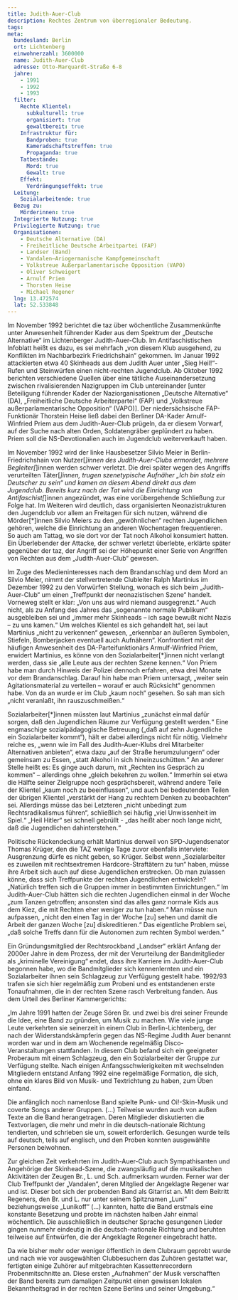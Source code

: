 ```yaml
---
title: Judith-Auer-Club
description: Rechtes Zentrum von überregionaler Bedeutung.
tags:
meta:
  bundesland: Berlin
  ort: Lichtenberg
  einwohnerzahl: 3600000
  name: Judith-Auer-Club
  adresse: Otto-Marquardt-Straße 6-8
  jahre: 
    - 1991
    - 1992
    - 1993
  filter:
    Rechte Klientel:
      subkulturell: true
      organisiert: true
      gewaltbereit: true
    Infrastruktur für:
      Bandproben: true
      Kameradschaftstreffen: true
      Propaganda: true
    Tatbestände:
      Mord: true
      Gewalt: true
    Effekt:
      Verdrängungseffekt: true
  Leitung:
    Sozialarbeitende: true
  Bezug zu:
    Mörderinnen: true
  Integrierte Nutzung: true
  Privilegierte Nutzung: true
  Organisationen: 
    - Deutsche Alternative (DA)
    - Freiheitliche Deutsche Arbeitpartei (FAP)
    - Landser (Band)
    - Vandalen–Ariogermanische Kampfgemeinschaft
    - Volkstreue Außerparlamentarische Opposition (VAPO)
    - Oliver Schweigert
    - Arnulf Priem
    - Thorsten Heise
    - Michael Regener
  lng: 13.472574
  lat: 52.533848
---
```


Im November 1992 berichtet die taz über wöchentliche Zusammenkünfte unter Anwesenheit führender Kader aus dem Spektrum der „Deutsche Alternative“ im Lichtenberger Judith-Auer-Club. Im Antifaschistischen Infoblatt heißt es dazu, es sei mehrfach „von diesem Klub ausgehend, zu Konflikten im Nachbarbezirk Friedrichshain“ gekommen. Im Januar 1992 attackierten etwa 40 Skinheads aus dem Judith Auer unter „Sieg Heil!“-Rufen und Steinwürfen einen nicht-rechten Jugendclub. Ab Oktober 1992 berichten verschiedene Quellen über eine tätliche Auseinandersetzung zwischen rivalisierenden Nazigruppen im Club untereinander [unter Beteiligung führender Kader der Naziorganisationen „Deutsche Alternative“ (DA), „Freiheitliche Deutsche Arbeiterpartei“ (FAP) und „Volkstreue außerparlamentarische Opposition“ (VAPO)]. Der niedersächsische FAP-Funktionär Thorstein Heise ließ dabei den Berliner DA-Kader Arnulf-Winfried Priem aus dem Judith-Auer-Club prügeln, da er diesem Vorwarf, auf der Suche nach alten Orden, Soldatengräber geplündert zu haben. Priem soll die NS-Devotionalien auch im Jugendclub weiterverkauft haben.

Im November 1992 wird der linke Hausbesetzer Silvio Meier in Berlin-Friedrichshain von Nutzer[*]innen des Judith-Auer-Clubs ermordet, mehrere Begleiter[*]innen werden schwer verletzt. Die drei später wegen des Angriffs verurteilten Täter[*]innen, trugen szenetypische Aufnäher „Ich bin stolz ein Deutscher zu sein“ und kamen an diesem Abend direkt aus dem Jugendclub. Bereits kurz nach der Tat wird die Einrichtung von Antifaschist[*]innen angezündet, was eine vorübergehende Schließung zur Folge hat. Im Weiteren wird deutlich, dass organisierten Neonazistrukturen den Jugendclub vor allem an Freitagen für sich nutzen, während die Mörder[*]innen Silvio Meiers zu den „gewöhnlichen“ rechten Jugendlichen gehören, welche die Einrichtung an anderen Wochentagen frequentieren. So auch am Tattag, wo sie dort vor der Tat noch Alkohol konsumiert hatten. Ein Überlebender der Attacke, der schwer verletzt überlebte, erklärte später gegenüber der taz, der Angriff sei der Höhepunkt einer Serie von Angriffen von Rechten aus dem „Judith-Auer-Club“ gewesen.

Im Zuge des Medieninteresses nach dem Brandanschlag und dem Mord an Silvio Meier, nimmt der stellvertretende Clubleiter Ralph Martinius im Dezember 1992 zu den Vorwürfen Stellung, wonach es sich beim „Judith-Auer-Club“ um einen „Treffpunkt der neonazistischen Szene“ handelt. Vorneweg stellt er klar: „Von uns aus wird niemand ausgegrenzt.“ Auch nicht, als zu Anfang des Jahres das „sogenannte normale Publikum“ ausgebleiben sei und „immer mehr Skinheads – ich sage bewußt nicht Nazis – zu uns kamen.“ Um welches Klientel es sich gehandelt hat, sei laut Martinius „nicht zu verkennen“ gewesen, „erkennbar an äußeren Symbolen, Stiefeln, Bomberjacken eventuell auch Aufnähern“. Konfrontiert mit der häufigen Anwesenheit des DA-Parteifunktionärs Armulf-Winfried Priem, erwidert Martinius, es könne von den Sozialarbeiter[*]innen nicht verlangt werden, dass sie „alle Leute aus der rechten Szene kennen.“ Von Priem habe man durch Hinweis der Polizei dennoch erfahren, etwa drei Monate vor dem Brandanschlag. Darauf hin habe man Priem untersagt, „weiter sein Agitationsmaterial zu verteilen – worauf er auch Rücksicht“ genommen habe. Von da an wurde er im Club „kaum noch“ gesehen. So sah man sich „nicht veranlaßt, ihn rauszuschmeißen.“ 

Sozialarbeiter[*]innen müssten laut Martinius „zunächst einmal dafür sorgen, daß den Jugendlichen Räume zur Verfügung gestellt werden.“ Eine engmaschige sozialpädagogische Betreuung („daß auf zehn Jugendliche ein Sozialarbeiter kommt“), hält er dabei allerdings nicht für nötig. Vielmehr reiche es, „wenn wie im Fall des Judith-Auer-Klubs drei Mitarbeiter Alternativen anbieten“, etwa dazu „auf der Straße herumzulungern“ oder gemeinsam zu Essen, „statt Alkohol in sich hineinzuschütten.“ An anderer Stelle heißt es: Es ginge auch darum, mit „Rechten ins Gespräch zu kommen“ – allerdings ohne „gleich bekehren zu wollen.“ Immerhin sei etwa die Hälfte seiner Zielgruppe noch gesprächsbereit, während andere Teile der Klientel „kaum noch zu beeinflussen“, und auch bei bedeutenden Teilen der übrigen Klientel „verstärkt der Hang zu rechtem Denken zu beobachten“ sei. Allerdings müsse das bei Letzteren „nicht unbedingt zum Rechtsradikalismus führen“, schließlich sei häufig „viel Unwissenheit im Spiel.“ „Heil Hitler“ sei schnell gebrüllt - „das heißt aber noch lange nicht, daß die Jugendlichen dahinterstehen.“

Politische Rückendeckung erhält Martinius derweil von SPD-Jugendsenator Thomas Krüger, den die TAZ wenige Tage zuvor ebenfalls interviete: Ausgrenzung dürfe es nicht geben, so Krüger. Selbst wenn „Sozialarbeiter es zuweilen mit rechtsextremen Hardcore-Straftätern zu tun“ haben, müsse ihre Arbeit sich auch auf diese Jugendlichen erstrecken. Ob man zulassen könne, dass sich Treffpunkte der rechten Jugendlichen entwickeln? „Natürlich treffen sich die Gruppen immer in bestimmten Einrichtungen.“ Im Judith-Auer-Club hätten sich die rechten Jugendlichen einmal in der Woche „zum Tanzen getroffen; ansonsten sind das alles ganz normale Kids aus dem Kiez, die mit Rechten eher weniger zu tun haben.“ Man müsse nun aufpassen, „nicht den einen Tag in der Woche [zu] sehen und damit die Arbeit der ganzen Woche [zu] diskreditieren.“ Das eigentliche Problem sei, „daß solche Treffs dann für die Autonomen zum rechten Symbol werden.“

Ein Gründungsmitglied der Rechtsrockband „Landser“ erklärt Anfang der 2000er Jahre in dem Prozess, der mit der Verurteilung der Bandmitglieder als „kriminelle Vereinigung“ endet, dass ihre Karriere im Judith-Auer-Club begonnen habe, wo die Bandmitglieder sich kennenlernten und ein Sozialarbeiter ihnen sein Schlagzeug zur Verfügung gestellt habe. 1992/93 trafen sie sich hier regelmäßig zum Probeni und es entstandenen erste Tonaufnahmen, die in der rechten Szene rasch Verbreitung fanden. Aus dem Urteil des Berliner Kammergerichts:  

„Im Jahre 1991 hatten der Zeuge Sören Br. und zwei bis drei seiner Freunde die Idee, eine Band zu gründen, um Musik zu machen. Wie viele junge Leute verkehrten sie seinerzeit in einem Club in Berlin-Lichtenberg, der nach der Widerstandskämpferin gegen das NS-Regime Judith Auer benannt worden war und in dem am Wochenende regelmäßig Disco-Veranstaltungen stattfanden. In diesem Club befand sich ein geeigneter Proberaum mit einem Schlagzeug, den ein Sozialarbeiter der Gruppe zur Verfügung stellte. Nach einigen Anfangsschwierigkeiten mit wechselnden Mitgliedern entstand Anfang 1992 eine regelmäßige Formation, die sich, ohne ein klares Bild von Musik- und Textrichtung zu haben, zum Üben einfand. 

Die anfänglich noch namenlose Band spielte Punk- und Oi!-Skin-Musik und coverte Songs anderer Gruppen. (...) Teilweise wurden auch von außen Texte an die Band herangetragen. Deren Mitglieder diskutierten die Textvorlagen, die mehr und mehr in die deutsch-nationale Richtung tendierten, und schrieben sie um, soweit erforderlich. Gesungen wurde teils auf deutsch, teils auf englisch, und den Proben konnten ausgewählte Personen beiwohnen. 

Zur gleichen Zeit verkehrten im Judith-Auer-Club auch Sympathisanten und Angehörige der Skinhead-Szene, die zwangsläufig auf die musikalischen Aktivitäten der Zeugen Br., L. und Sch. aufmerksam wurden. Ferner war der Club Treffpunkt der „Vandalen“, deren Mitglied der Angeklagte Regener war und ist. Dieser bot sich der probenden Band als Gitarrist an. Mit dem Beitritt Regeners, den Br. und L. nur unter seinem Spitznamen „Luni“ beziehungsweise „Lunikoff“ (...) kannten, hatte die Band erstmals eine konstante Besetzung und probte im nächsten halben Jahr einmal wöchentlich. Die ausschließlich in deutscher Sprache gesungenen Lieder gingen nunmehr eindeutig in die deutsch-nationale Richtung und beruhten teilweise auf Entwürfen, die der Angeklagte Regener eingebracht hatte.

Da wie bisher mehr oder weniger öffentlich in dem Clubraum geprobt wurde und nach wie vor ausgewählten Clubbesuchern das Zuhören gestattet war, fertigten einige Zuhörer auf mitgebrachten Kassettenrecordern Probenmitschnitte an. Diese ersten „Aufnahmen“ der Musik verschafften der Band bereits zum damaligen Zeitpunkt einen gewissen lokalen Bekanntheitsgrad in der rechten Szene Berlins und seiner Umgebung.“